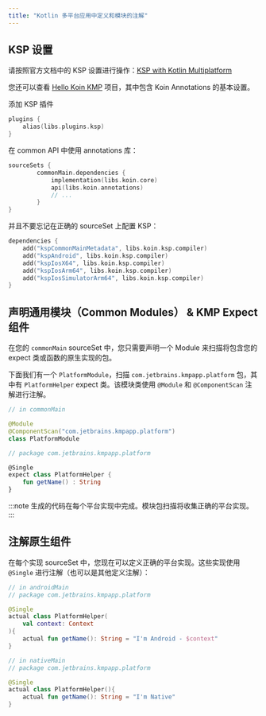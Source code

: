 ```yaml
---
title: "Kotlin 多平台应用中定义和模块的注解"
---
```

## KSP 设置

请按照官方文档中的 KSP 设置进行操作：[KSP with Kotlin Multiplatform](https://kotlinlang.org/docs/ksp-multiplatform.html)

您还可以查看 [Hello Koin KMP](https://github.com/InsertKoinIO/hello-kmp/tree/annotations) 项目，其中包含 Koin Annotations 的基本设置。

添加 KSP 插件

```kotlin
plugins {
    alias(libs.plugins.ksp)
}
```

在 common API 中使用 annotations 库：

```kotlin
sourceSets {
        commonMain.dependencies {
            implementation(libs.koin.core)
            api(libs.koin.annotations)
            // ...
        }
}
```

并且不要忘记在正确的 sourceSet 上配置 KSP：

```kotlin
dependencies {
    add("kspCommonMainMetadata", libs.koin.ksp.compiler)
    add("kspAndroid", libs.koin.ksp.compiler)
    add("kspIosX64", libs.koin.ksp.compiler)
    add("kspIosArm64", libs.koin.ksp.compiler)
    add("kspIosSimulatorArm64", libs.koin.ksp.compiler)
}
```

## 声明通用模块（Common Modules） & KMP Expect 组件

在您的 `commonMain` sourceSet 中，您只需要声明一个 Module 来扫描将包含您的 expect 类或函数的原生实现的包。

下面我们有一个 `PlatformModule`，扫描 `com.jetbrains.kmpapp.platform` 包，其中有 `PlatformHelper` expect 类。该模块类使用 `@Module` 和 `@ComponentScan` 注解进行注解。

```kotlin
// in commonMain

@Module
@ComponentScan("com.jetbrains.kmpapp.platform")
class PlatformModule

// package com.jetbrains.kmpapp.platform 

@Single
expect class PlatformHelper {
    fun getName() : String
}
```

:::note
生成的代码在每个平台实现中完成。模块包扫描将收集正确的平台实现。
:::

## 注解原生组件

在每个实现 sourceSet 中，您现在可以定义正确的平台实现。这些实现使用 `@Single` 进行注解（也可以是其他定义注解）：

```kotlin
// in androidMain
// package com.jetbrains.kmpapp.platform

@Single
actual class PlatformHelper(
    val context: Context
){
    actual fun getName(): String = "I'm Android - $context"
}

// in nativeMain
// package com.jetbrains.kmpapp.platform

@Single
actual class PlatformHelper(){
    actual fun getName(): String = "I'm Native"
}
```